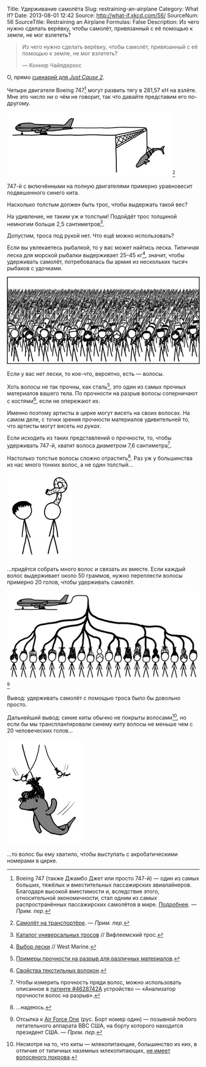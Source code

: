 Title: Удерживание самолёта
Slug: restraining-an-airplane
Category: What If?
Date: 2013-08-01 12:42
Source: http://what-if.xkcd.com/56/
SourceNum: 56
SourceTitle: Restraining an Airplane
Formulas: False
Description: Из чего нужно сделать верёвку, чтобы самолёт, привязанный с её помощью к земле, не мог взлететь?

> Из чего нужно сделать верёвку, чтобы самолёт, привязанный с её помощью к земле, не мог взлететь?
>
> — Коннор Чайлдерхос

О, прямо [сценарий для _Just Cause 2_](http://www.youtube.com/results?search_query=just+cause+2+plane+grapple).

Четыре двигателя Boeing 747[^1] могут развить тягу в 281,57 кН на взлёте. Мне это число ни о чём не говорит, так что давайте представим его по-другому.

![](/uploads/056-restraining-an-airplane/747_whale.png "Теперь поставим эту конструкцию на беговую дорожку…")[^2]

747-й с включёнными на полную двигателями примерно уравновесит подвешенного синего кита.

Насколько толстым должен быть трос, чтобы выдержать такой вес?

На удивление, не таким уж и толстым! Подойдёт трос толщиной немногим больше 2,5 сантиметров[^3].

Допустим, троса под рукой нет. Что ещё можно использовать?

Если вы увлекаетесь рыбалкой, то у вас может найтись леска. Типичная леска для морской рыбалки выдерживает 25–45 кг[^4], значит, чтобы удерживать самолёт, потребовалась бы армия из нескольких тысяч рыбаков с удочками.

![](/uploads/056-restraining-an-airplane/747_fishing.png "Да ладно? Что ж, *я* однажды почти поймал одного, он был ещё больше и был сделан из дерева! Клянусь, всё так и было!")

Если у вас нет лески, то кое-что, вероятно, есть — волосы.

Хоть волосы не так прочны, как сталь[^5], это один из самых прочных материалов вашего тела. По прочности на разрыв волосы соперничают с костями[^6], если не опережают их.

Именно поэтому артисты в цирке могут висеть на своих волосах. На самом деле, с точки зрения прочности материалов удивительней то, что артисты могут висеть _на руках_.

Если исходить из таких представлений о прочности, то, чтобы удерживать 747-й, хватит волоса диаметром 7,6 сантиметра[^7].

Настолько толстые волосы сложно отрастить[^8]. Раз уж у большинства из нас много тонких волос, а не один толстый…

![](/uploads/056-restraining-an-airplane/747_single.png "Почему никто не хочет зависать со мной?")

…придётся собрать много волос и связать их вместе. Если каждый волос выдерживает около 50 граммов, нужно переплести волосы примерно 20 голов, чтобы удерживать самолёт.

![](/uploads/056-restraining-an-airplane/747_hair.png "Волос номер один.")[^9]

Вывод: удерживать самолёт с помощью троса было бы довольно просто.

Дальнейший вывод: синие киты обычно не покрыты волосами[^10], но если бы мы трансплантировали синему киту волосы не меньше чем с 20 человеческих голов…

![](/uploads/056-restraining-an-airplane/747_whale_hang.png "Надеюсь, я ответил на вопрос.")

…то волос бы ему хватило, чтобы выступать с акробатическими номерами в цирке.

[^1]: Boeing 747 (также Джамбо Джет или просто 747-й) — один из самых больших, тяжёлых и вместительных пассажирских авиалайнеров. Благодаря высокой вместимости и, вследствие этого, относительной экономичности, стал одним из самых распространённых пассажирских самолётов в мире. [Подробнее](http://ru.wikipedia.org/wiki/Boeing_747). — *Прим. пер.*
[^2]: [Самолёт на транспортёре](http://lurkmore.to/Взлетит_или_не_взлетит#3F). — *Прим. пер.*
[^3]: [Каталог универсальных тросов](http://www.wwwrope.com/product_pdfs/GP_CAT.pdf) // Вифлеемский трос.
[^4]: [Выбор лески](http://www.westmarine.com/webapp/wcs/stores/servlet/WestAdvisorView?langId=-1&storeId=11151&page=Fishing-Line#.UfjNQNLWNiM) // West Marine.
[^5]: [Примеры прочности на разрыв для различных материалов](http://web2.clarkson.edu/class/me380/materials_tenstrength.pdf).
[^6]: [Свойства текстильных волокон](http://www.academia.edu/2179355/Properties_of_Textile_Fibers).
[^7]: Чтобы измерить прочность пряди волос, можно использовать описанное в [патенте #4628742A](http://www.google.com/patents/US4628742) устройство — «Анализатор прочности волос на разрыв».
[^8]: …надеюсь.
[^9]: Отсылка к [Air Force One](http://ru.wikipedia.org/wiki/Air_Force_One) (рус. Борт номер один) — позывной любого летательного аппарата ВВС США, на борту которого находится президент США. — _Прем. пер._
[^10]: Несмотря на то, что киты — млекопитающие, большинство из них, в отличие от типичных наземных млекопитающих, [не имеет волосяного покрова](http://bioweb.uwlax.edu/bio203/s2012/olson_rile/adaptation.htm).
